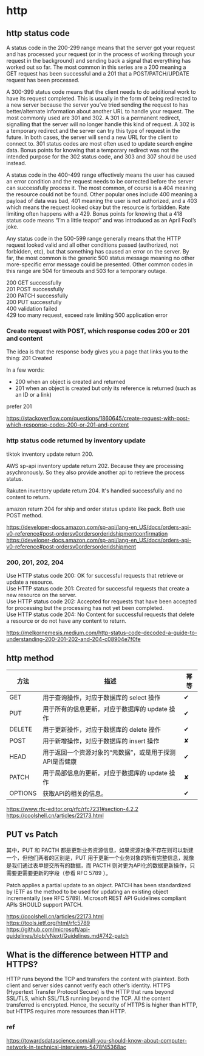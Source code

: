 # http

## http status code

A status code in the 200-299 range means that the server got your request and has processed your request (or in the process of working through your request in the background) and sending back a signal that everything has worked out so far. The most common in this series are a 200 meaning a GET request has been successful and a 201 that a POST/PATCH/UPDATE request has been processed.

A 300-399 status code means that the client needs to do additional work to have its request completed. This is usually in the form of being redirected to a new server because the server you’ve tried sending the request to has better/alternate information about another URL to handle your request. The most commonly used are 301 and 302. A 301 is a permanent redirect, signalling that the server will no longer handle this kind of request. A 302 is a temporary redirect and the server can try this type of request in the future. In both cases, the server will send a new URL for the client to connect to. 301 status codes are most often used to update search engine data. Bonus points for knowing that a temporary redirect was not the intended purpose for the 302 status code, and 303 and 307 should be used instead.

A status code in the 400-499 range effectively means the user has caused an error condition and the request needs to be corrected before the server can successfully process it. The most common, of course is a 404 meaning the resource could not be found. Other popular ones include 400 meaning a payload of data was bad, 401 meaning the user is not authorized, and a 403 which means the request looked okay but the resource is forbidden. Rate limiting often happens with a 429. Bonus points for knowing that a 418 status code means “I’m a little teapot” and was introduced as an April Fool’s joke.

Any status code in the 500-599 range generally means that the HTTP request looked valid and all other conditions passed (authorized, not forbidden, etc), but that something has caused an error on the server. By far, the most common is the generic 500 status message meaning no other more-specific error message could be presented. Other common codes in this range are 504 for timeouts and 503 for a temporary outage.

200 GET successfully  
201 POST successfully  
200 PATCH successfully  
200 PUT successfully  
400 validation failed  
429 too many request, exceed rate limiting
500 application error  

### Create request with POST, which response codes 200 or 201 and content

The idea is that the response body gives you a page that links you to the thing: 201 Created

In a few words:
* 200 when an object is created and returned
* 201 when an object is created but only its reference is returned (such as an ID or a link)

prefer 201

https://stackoverflow.com/questions/1860645/create-request-with-post-which-response-codes-200-or-201-and-content

### http status code returned by inventory update

tiktok inventory update return 200.

AWS sp-api inventory update return 202. Because they are processing asychronously. So they also provide another api to retrieve the process status.

Rakuten inventory update return 204. It's handled successfully and no content to return.

amazon return 204 for ship and order status update like pack. Both use POST method.

https://developer-docs.amazon.com/sp-api/lang-en_US/docs/orders-api-v0-reference#post-ordersv0ordersorderidshipmentconfirmation   
https://developer-docs.amazon.com/sp-api/lang-en_US/docs/orders-api-v0-reference#post-ordersv0ordersorderidshipment 

### 200, 201, 202, 204

Use HTTP status code 200: OK for successful requests that retrieve or update a resource.  
Use HTTP status code 201: Created for successful requests that create a new resource on the server.  
Use HTTP status code 202: Accepted for requests that have been accepted for processing but the processing has not yet been completed.  
Use HTTP status code 204: No Content for successful requests that delete a resource or do not have any content to return.  

https://melkornemesis.medium.com/http-status-code-decoded-a-guide-to-understanding-200-201-202-and-204-c08904e7f0fe

## http method

|方法	|描述	|幂等
|---|---|---
|GET	|用于查询操作，对应于数据库的 select 操作	|✔︎
|PUT	|用于所有的信息更新，对应于数据库的 update 操作	|✔︎︎
|DELETE	|用于更新操作，对应于数据库的 delete 操作	|✔︎︎
|POST	|用于新增操作，对应于数据库的 insert 操作	|✘
|HEAD	|用于返回一个资源对象的“元数据”，或是用于探测API是否健康	|✔︎
|PATCH	|用于局部信息的更新，对应于数据库的 update 操作	|✘
|OPTIONS	|获取API的相关的信息。	|✔︎

https://www.rfc-editor.org/rfc/rfc7231#section-4.2.2  
https://coolshell.cn/articles/22173.html  

## PUT vs Patch

其中，PUT 和 PACTH 都是更新业务资源信息，如果资源对象不存在则可以新建一个，但他们两者的区别是，PUT 用于更新一个业务对象的所有完整信息，就像是我们通过表单提交所有的数据，而 PACTH 则对更为API化的数据更新操作，只需要更需要更新的字段（参看 RFC 5789 ）。

Patch applies a partial update to an object. PATCH has been standardized by IETF as the method to be used for updating an existing object incrementally (see RFC 5789). Microsoft REST API Guidelines compliant APIs SHOULD support PATCH.

https://coolshell.cn/articles/22173.html  
https://tools.ietf.org/html/rfc5789  
https://github.com/microsoft/api-guidelines/blob/vNext/Guidelines.md#742-patch  

## What is the difference between HTTP and HTTPS?

HTTP runs beyond the TCP and transfers the content with plaintext. Both client and server sides cannot verify each other’s identity.
HTTPS (Hypertext Transfer Protocol Secure) is the HTTP that runs beyond SSL/TLS, which SSL/TLS running beyond the TCP. All the content transferred is encrypted.
Hence, the security of HTTPS is higher than HTTP, but HTTPS requires more resources than HTTP.

### ref
https://towardsdatascience.com/all-you-should-know-about-computer-network-in-technical-interviews-5478f45368ac

